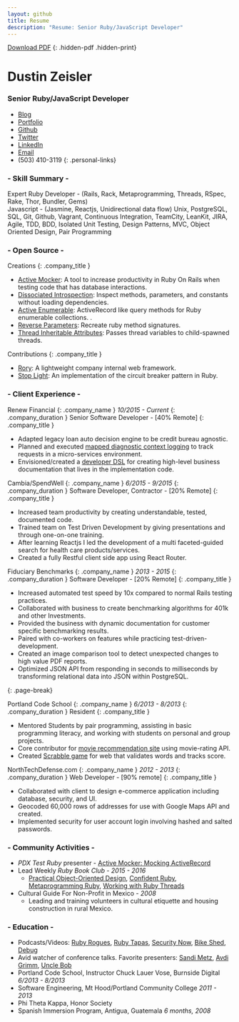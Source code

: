 ```yaml
---
layout: github
title: Resume
description: "Resume: Senior Ruby/JavaScript Developer"
---
```


[Download PDF](./dustin_zeisler.pdf)
{: .hidden-pdf .hidden-print}

# Dustin Zeisler

### Senior Ruby/JavaScript Developer

* [Blog](http://dustinzeisler.com)
* [Portfolio](http://dustinzeisler.com/projects)
* [Github](https://github.com/zeisler)
* [Twitter](https://twitter.com/dustinzeisler)
* [LinkedIn](https://www.linkedin.com/in/dzeisler)
* [Email](mailto:dustinzeisler@gmail.com)
* (503) 410-3119
{: .personal-links}

### - Skill Summary -

Expert Ruby Developer - (Rails, Rack, Metaprogramming, Threads, RSpec, Rake, Thor, Bundler, Gems)<br/>
Javascript - (Jasmine, Reactjs, Unidirectional data flow)
Unix, PostgreSQL, SQL, Git, Github, Vagrant, Continuous Integration, TeamCity, LeanKit, JIRA, Agile, TDD, BDD, Isolated Unit Testing, Design Patterns, MVC, Object Oriented Design, Pair Programming 

### - Open Source -

Creations
 {: .company_title }
 
 * [Active Mocker](https://github.com/zeisler/active_mocker): A tool to increase productivity in Ruby On Rails when testing code that has database interactions.
 * [Dissociated Introspection](https://github.com/zeisler/dissociated_introspection): Inspect methods, parameters, and constants without loading dependencies.
 * [Active Enumerable](https://github.com/zeisler/active_enumerable): ActiveRecord like query methods for Ruby enumerable collections. .
 * [Reverse Parameters](https://github.com/zeisler/reverse_parameters): Recreate ruby method signatures.
 * [Thread Inheritable Attributes](https://github.com/zeisler/thread-inheritable_attributes): Passes thread variables to child-spawned threads.

Contributions
{: .company_title }

 * [Rory](https://github.com/screamingmuse/rory): A lightweight company internal web framework.
 * [Stop Light](https://github.com/orgsync/stoplight/pull/94): An implementation of the circuit breaker pattern in Ruby.
 
### - Client Experience -

Renew Financial 
{: .company_name }
*10/2015 - Current*
{: .company_duration }
Senior Software Developer - [40% Remote] 
{: .company_title }

 * Adapted legacy loan auto decision engine to be credit bureau agnostic.
 * Planned and executed [mapped diagnostic context logging](http://veerasundar.com/blog/2009/10/log4j-mdc-mapped-diagnostic-context-what-and-why/)
  to track requests in a micro-services environment.
 * Envisioned/created a [developer DSL](https://github.com/zeisler/markdown_ruby_documentation)
  for creating high-level business documentation that lives in the implementation code.
 
Cambia/SpendWell
{: .company_name }
*6/2015 - 9/2015*
{: .company_duration }
Software Developer, Contractor - [20% Remote]
{: .company_title }

* Increased team productivity by creating understandable, tested, documented code.
* Trained team on Test Driven Development by giving presentations and through one-on-one training.
* After learning Reactjs I led the development of a multi faceted-guided search for health care products/services.
* Created a fully Restful client side app using React Router.

Fiduciary Benchmarks
{: .company_name }
*2013 - 2015*
{: .company_duration }
Software Developer - [20% Remote]
{: .company_title }

* Increased automated test speed by 10x compared to normal Rails testing practices.
* Collaborated with business to create benchmarking algorithms for 401k and other Investments.
* Provided the business with dynamic documentation for customer specific benchmarking results.
* Paired with co-workers on features while practicing test-driven-development.
* Created an image comparison tool to detect unexpected changes to high value PDF reports.
* Optimized JSON API from responding in seconds to milliseconds by transforming relational data into JSON within PostgreSQL.

 {: .page-break}
 <p class="page-brake"></p>

Portland Code School
{: .company_name }
*6/2013 - 8/2013*
{: .company_duration }
Resident
 {: .company_title }

* Mentored Students by pair programming, assisting in basic programming literacy, and working with students on personal and group projects.
* Core contributor for [movie recommendation site](http://critic-critic.herokuapp.com) using movie-rating API.
* Created [Scrabble game](http://scrabble-game.herokuapp.com) for web that validates words and tracks score.

NorthTechDefense.com
{: .company_name }
*2012 - 2013*
{: .company_duration }
Web Developer - [90% remote]
{: .company_title }

* Collaborated with client to design e-commerce application including database, security, and UI.
* Geocoded 60,000 rows of addresses for use with Google Maps API and created.
* Implemented security for user account login involving hashed and salted passwords.

### - Community Activities -

* *PDX Test Ruby* presenter - [Active Mocker: Mocking ActiveRecord](http://testrubypdx.org/talks/2)
* Lead Weekly *Ruby Book Club* - *2015 - 2016*
    * [Practical Object-Oriented Design](http://www.poodr.com/), 
    [Confident Ruby](http://www.confidentruby.com/), 
    [Metaprogramming Ruby](https://pragprog.com/book/ppmetr2/metaprogramming-ruby-2),
    [Working with Ruby Threads](http://www.jstorimer.com/products/working-with-ruby-threads)
* Cultural Guide For Non-Profit in Mexico - *2008*
	* Leading and training volunteers in cultural etiquette and housing construction in rural Mexico.

### - Education -

* Podcasts/Videos: [Ruby Rogues](http://devchat.tv/ruby-rogues/), [Ruby Tapas](http://www.rubytapas.com), [Security Now](https://twit.tv/shows/security-now), [Bike Shed](http://bikeshed.fm), [Debug](http://www.imore.com/debug)
* Avid watcher of conference talks. Favorite presenters:  [Sandi Metz](http://confreaks.tv/presenters/sandi-metz), [Avdi Grimm](http://confreaks.tv/presenters/avdi-grimm), [Uncle Bob]( http://youtu.be/YX3iRjKj7C0 )
* Portland Code School, Instructor Chuck Lauer Vose, Burnside Digital *6/2013 - 8/2013*
* Software Engineering, Mt Hood/Portland Community College *2011 - 2013*
* Phi Theta Kappa, Honor Society
* Spanish Immersion Program, Antigua, Guatemala *6 months, 2008*
